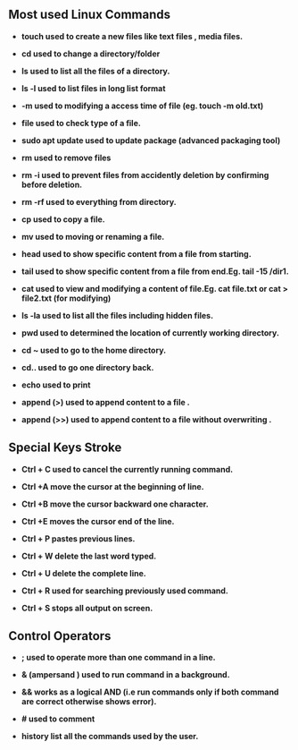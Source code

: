 ## Most used Linux Commands

-   **touch used to create a new files like text files , media files.**

-   **cd used to change a directory/folder**

-   **ls used to list all the files of a directory.**

-   **ls -l used to list files in long list format**

-   **-m used to modifying a access time of file (eg. touch -m
    old.txt)**

-   **file used to check type of a file.**

-   **sudo apt update used to update package (advanced packaging tool)**

-   **rm used to remove files**

-   **rm -i used to prevent files from accidently deletion by
    confirming before deletion.**

-   **rm -rf used to everything from directory.**

-   **cp used to copy a file.**

-   **mv used to moving or renaming a file.**

-   **head used to show specific content from a file from starting.**

-   **tail used to show specific content from a file from end.Eg. tail -15 /dir1.**

-   **cat used to view and modifying a content of file.Eg. cat file.txt or cat \> file2.txt (for modifying)**

-   **ls -la used to list all the files including hidden files.**

-   **pwd used to determined the location of currently working  directory.**

-   **cd \~ used to go to the home directory.**

-   **cd.. used to go one directory back.**

-   **echo used to print**

-   **append (>) used to append content to a file .**

-   **append (>\>) used to append content to a file without overwriting
    .**

## Special Keys Stroke

-   **Ctrl + C used to cancel the currently running command.**

-   **Ctrl +A move the cursor at the beginning of line.**

-   **Ctrl +B move the cursor backward one character.**

-   **Ctrl +E moves the cursor end of the line.**

-   **Ctrl + P pastes previous lines.**

-   **Ctrl + W delete the last word typed.**

-   **Ctrl + U delete the complete line.**

-   **Ctrl + R used for searching previously used command.**

-   **Ctrl + S stops all output on screen.**

## Control Operators

-   **; used to operate more than one command in a line.**

-   **& (ampersand ) used to run command in a background.**

-   **&& works as a logical AND (i.e run commands only if both command are correct otherwise shows error).**

-   **# used to comment**

-   **history list all the commands used by the user.**
